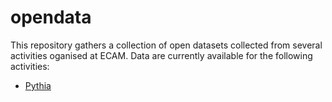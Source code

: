 # opendata

This repository gathers a collection of open datasets collected from several
activities oganised at ECAM. Data are currently available for the following
activities:

- [Pythia](pythia/README.md)
